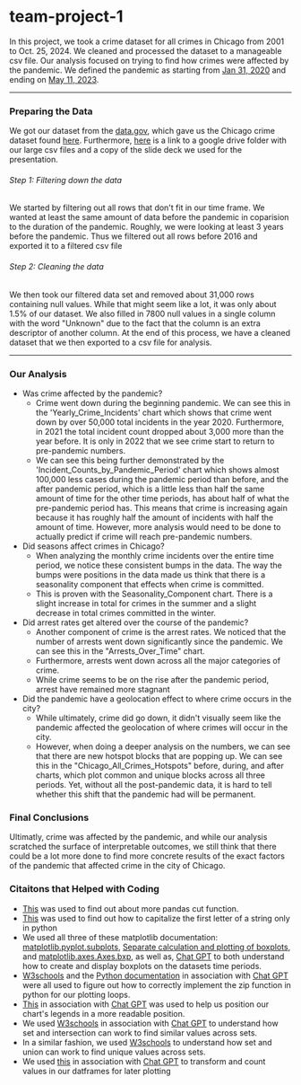 # team-project-1
In this project, we took a crime dataset for all crimes in Chicago from 2001 to Oct. 25, 2024. We cleaned and processed the dataset to a manageable csv file. Our analysis focused on trying to find how crimes were affected by the pandemic. We defined the pandemic as starting from [Jan 31, 2020](https://www.cdc.gov/museum/timeline/covid19.html#:~:text=January%2031%2C%202020&text=The%20Secretary%20of%20the%20Department,outbreak%20a%20public%20health%20emergency.) and ending on [May 11, 2023](https://www.pfizer.com/news/announcements/global-and-us-agencies-declare-end-covid-19-emergency#:~:text=On%20May%205%2C%20more%20than,PHE%20for%20COVID%2D19.).

---

### Preparing the Data
We got our dataset from the [data.gov](https://data.gov/), which gave us the Chicago crime dataset found [here](https://catalog.data.gov/dataset/crimes-2001-to-present). Furthermore, [here](https://drive.google.com/drive/folders/1ZCfgfvfEzVo_4WvWrI68Wil6KQ-bgP5C?usp=drive_link) is a link to a google drive folder with our large csv files and a copy of the slide deck we used for the presentation. 

###### Step 1: Filtering down the data
We started by filtering out all rows that don't fit in our time frame. We wanted at least the same amount of data before the pandemic in coparision to the duration of the pandemic. Roughly, we were looking at least 3 years before the pandemic. Thus we filtered out all rows before 2016 and exported it to a filtered csv file

###### Step 2: Cleaning the data
We then took our filtered data set and removed about 31,000 rows containing null values. While that might seem like a lot, it was only about 1.5% of our dataset. We also filled in 7800 null values in a single column with the word "Unknown" due to the fact that the column is an extra descriptor of another column. At the end of this process, we have a cleaned dataset that we then exported to a csv file for analysis. 

---

### Our Analysis

- Was crime affected by the pandemic?
    - Crime went down during the beginning pandemic. We can see this in the 'Yearly_Crime_Incidents' chart which shows that crime went down by over 50,000 total incidents in the year 2020. Furthermore, in 2021 the total incident count dropped about 3,000 more than the year before. It is only in 2022 that we see crime start to return to pre-pandemic numbers.
    - We can see this being further demonstrated by the 'Incident_Counts_by_Pandemic_Period' chart which shows almost 100,000 less cases during the pandemic period than before, and the after pandemic period, which is a little less than half the same amount of time for the other time periods, has about half of what the pre-pandemic period has. This means that crime is increasing again because it has roughly half the amount of incidents with half the amount of time. However, more analysis would need to be done to actually predict if crime will reach pre-pandemic numbers. 
- Did seasons affect crimes in Chicago?
    - When analyzing the monthly crime incidents over the entire time period, we notice these consistent bumps in the data. The way the bumps were positions in the data made us think that there is a seasonality component that effects when crime is committed.
    - This is proven with the Seasonality_Component chart. There is a slight increase in total for crimes in the summer and a slight decrease in total crimes committed in the winter.
 - Did arrest rates get altered over the course of the pandemic?
    - Another component of crime is the arrest rates. We noticed that the number of arrests went down significantly since the pandemic. We can see this in the "Arrests_Over_Time" chart.
    - Furthermore, arrests went down across all the major categories of crime.
    - While crime seems to be on the rise after the pandemic period, arrest have remained more stagnant  
- Did the pandemic have a geolocation effect to where crime occurs in the city? 
    - While ultimately, crime did go down, it didn't visually seem like the pandemic affected the geolocation of where crimes will occur in the city. 
    - However, when doing a deeper analysis on the numbers, we can see that there are new hotspot blocks that are popping up. We can see this in the "Chicago_All_Crimes_Hotspots" before, during, and after charts, which plot common and unique blocks across all three periods. Yet, without all the post-pandemic data, it is hard to tell whether this shift that the pandemic had will be permanent. 

### Final Conclusions
Ultimatly, crime was affected by the pandemic, and while our analysis scratched the surface of interpretable outcomes, we still think that there could be a lot more done to find more concrete results of the exact factors of the pandemic that affected crime in the city of Chicago. 


### Citaitons that Helped with Coding
- [This](https://pandas.pydata.org/docs/reference/api/pandas.cut.html) was used to find out about more pandas cut function. 
- [This](https://stackoverflow.com/questions/1549641/how-can-i-capitalize-the-first-letter-of-each-word-in-a-string) was used to find out how to capitalize the first letter of a string only in python
- We used all three of these matplotlib documentation: [matplotlib.pyplot.subplots](https://matplotlib.org/stable/api/_as_gen/matplotlib.pyplot.subplots.html), [Separate calculation and plotting of boxplots](https://matplotlib.org/stable/gallery/statistics/bxp.html#sphx-glr-gallery-statistics-bxp-py), and [matplotlib.axes.Axes.bxp](https://matplotlib.org/stable/api/_as_gen/matplotlib.axes.Axes.bxp.html#matplotlib.axes.Axes.bxp), as well as, [Chat GPT](https://chatgpt.com/) to both understand how to create and display boxplots on the datasets time periods.
- [W3schools](https://www.w3schools.com/python/ref_func_zip.asp) and the [Python documentation](https://docs.python.org/3/library/functions.html#zip) in association with [Chat GPT](https://chatgpt.com/) were all used to figure out how to correctly implement the zip function in python for our plotting loops.
- [This](https://matplotlib.org/stable/api/_as_gen/matplotlib.pyplot.legend.html) in association with [Chat GPT](https://chatgpt.com/) was used to help us position our chart's legends in a more readable position.
- We used [W3schools](https://www.w3schools.com/python/ref_set_intersection.asp) in association with [Chat GPT](https://chatgpt.com/) to understand how set and intersection can work to find similar values across sets.
- In a similar fashion, we used [W3schools](https://www.w3schools.com/python/ref_set_union.asp) to understand how set and union can work to find unique values across sets. 
- We used [this](https://pandas.pydata.org/docs/reference/api/pandas.DataFrame.transform.html) in association with [Chat GPT](https://chatgpt.com/) to transform and count values in our datframes for later plotting
